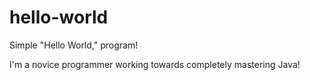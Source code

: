 # hello-world
Simple "Hello World," program!

I'm a novice programmer working towards completely mastering Java!
